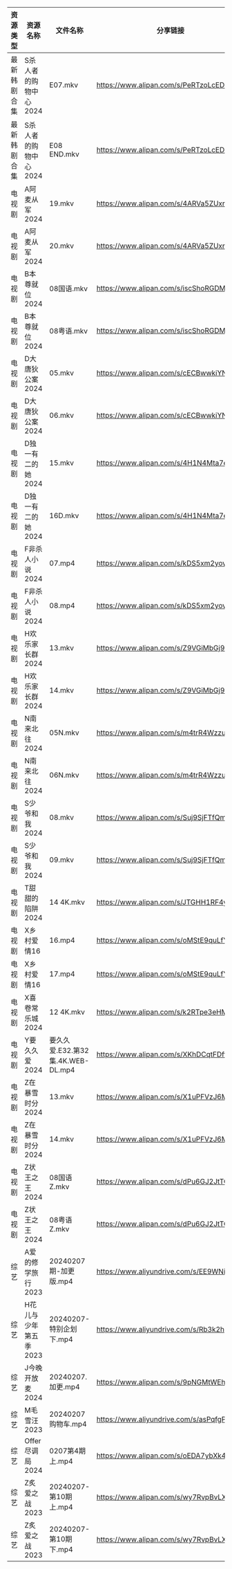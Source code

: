 | 资源类型   | 资源名称          | 文件名称                        | 分享链接                                      | 更新时间                |
| ------ | ------------- | --------------------------- | ----------------------------------------- | ------------------- |
| 最新韩剧合集 | S杀人者的购物中心2024 | E07.mkv                     | https://www.alipan.com/s/PeRTzoLcEDB      | 2024-02-08 00:05:43 |
| 最新韩剧合集 | S杀人者的购物中心2024 | E08 END.mkv                 | https://www.alipan.com/s/PeRTzoLcEDB      | 2024-02-08 00:05:42 |
| 电视剧    | A阿麦从军2024     | 19.mkv                      | https://www.alipan.com/s/4ARVa5ZUxrv      | 2024-02-08 00:05:07 |
| 电视剧    | A阿麦从军2024     | 20.mkv                      | https://www.alipan.com/s/4ARVa5ZUxrv      | 2024-02-08 00:05:07 |
| 电视剧    | B本尊就位2024     | 08国语.mkv                    | https://www.alipan.com/s/iscShoRGDMu      | 2024-02-08 00:05:10 |
| 电视剧    | B本尊就位2024     | 08粤语.mkv                    | https://www.alipan.com/s/iscShoRGDMu      | 2024-02-08 00:05:10 |
| 电视剧    | D大唐狄公案2024    | 05.mkv                      | https://www.alipan.com/s/cECBwwkiYNS      | 2024-02-08 00:05:13 |
| 电视剧    | D大唐狄公案2024    | 06.mkv                      | https://www.alipan.com/s/cECBwwkiYNS      | 2024-02-08 00:05:13 |
| 电视剧    | D独一有二的她2024   | 15.mkv                      | https://www.alipan.com/s/4H1N4Mta7eR      | 2024-02-08 00:05:16 |
| 电视剧    | D独一有二的她2024   | 16D.mkv                     | https://www.alipan.com/s/4H1N4Mta7eR      | 2024-02-08 00:05:16 |
| 电视剧    | F非杀人小说2024    | 07.mp4                      | https://www.alipan.com/s/kDS5xm2yovT      | 2024-02-08 00:05:20 |
| 电视剧    | F非杀人小说2024    | 08.mp4                      | https://www.alipan.com/s/kDS5xm2yovT      | 2024-02-08 00:05:19 |
| 电视剧    | H欢乐家长群2024    | 13.mkv                      | https://www.alipan.com/s/Z9VGiMbGj9U      | 2024-02-08 00:05:27 |
| 电视剧    | H欢乐家长群2024    | 14.mkv                      | https://www.alipan.com/s/Z9VGiMbGj9U      | 2024-02-08 00:05:27 |
| 电视剧    | N南来北往2024     | 05N.mkv                     | https://www.alipan.com/s/m4trR4Wzzuc      | 2024-02-08 00:05:32 |
| 电视剧    | N南来北往2024     | 06N.mkv                     | https://www.alipan.com/s/m4trR4Wzzuc      | 2024-02-08 00:05:32 |
| 电视剧    | S少爷和我2024     | 08.mkv                      | https://www.alipan.com/s/Suj9SjFTfQm      | 2024-02-08 00:05:41 |
| 电视剧    | S少爷和我2024     | 09.mkv                      | https://www.alipan.com/s/Suj9SjFTfQm      | 2024-02-08 00:05:40 |
| 电视剧    | T甜甜的陷阱2024    | 14 4K.mkv                   | https://www.alipan.com/s/JTGHH1RF4yq      | 2024-02-08 00:05:45 |
| 电视剧    | X乡村爱情16       | 16.mp4                      | https://www.alipan.com/s/oMStE9quLfY      | 2024-02-08 00:05:48 |
| 电视剧    | X乡村爱情16       | 17.mp4                      | https://www.alipan.com/s/oMStE9quLfY      | 2024-02-08 00:05:48 |
| 电视剧    | X喜卷常乐城2024    | 12 4K.mkv                   | https://www.alipan.com/s/k2RTpe3eHMC      | 2024-02-08 00:05:50 |
| 电视剧    | Y要久久爱2024     | 要久久爱.E32.第32集.4K.WEB-DL.mp4 | https://www.alipan.com/s/XKhDCqtFDft      | 2024-02-08 00:05:56 |
| 电视剧    | Z在暴雪时分2024    | 13.mkv                      | https://www.alipan.com/s/X1uPFVzJ6MD      | 2024-02-08 00:05:59 |
| 电视剧    | Z在暴雪时分2024    | 14.mkv                      | https://www.alipan.com/s/X1uPFVzJ6MD      | 2024-02-08 00:05:58 |
| 电视剧    | Z状王之王2024     | 08国语Z.mkv                   | https://www.alipan.com/s/dPu6GJ2JtTC      | 2024-02-08 00:06:01 |
| 电视剧    | Z状王之王2024     | 08粤语Z.mkv                   | https://www.alipan.com/s/dPu6GJ2JtTC      | 2024-02-08 00:06:01 |
| 综艺     | A爱的修学旅行2023   | 20240207期-加更版.mp4           | https://www.aliyundrive.com/s/EE9WNi94Ftz | 2024-02-08 00:06:06 |
| 综艺     | H花儿与少年第五季2023 | 20240207-特别企划下.mp4          | https://www.aliyundrive.com/s/Rb3k2hgSjHJ | 2024-02-08 00:06:16 |
| 综艺     | J今晚开放麦2024    | 20240207.加更.mp4             | https://www.alipan.com/s/9pNGMtWEhLU      | 2024-02-08 00:06:19 |
| 综艺     | M毛雪汪2023      | 20240207购物车.mp4             | https://www.aliyundrive.com/s/asPqfgPRqAg | 2024-02-08 00:06:35 |
| 综艺     | Offer尽调局2024  | 0207第4期上.mp4                | https://www.alipan.com/s/oEDA7ybXk4e      | 2024-02-08 00:06:43 |
| 综艺     | Z炙爱之战2023     | 20240207-第10期上.mp4          | https://www.alipan.com/s/wy7RvpBvLX7      | 2024-02-08 00:07:12 |
| 综艺     | Z炙爱之战2023     | 20240207-第10期下.mp4          | https://www.alipan.com/s/wy7RvpBvLX7      | 2024-02-08 00:07:12 |
